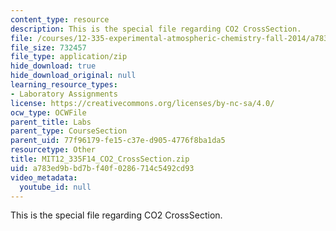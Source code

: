 ```yaml
---
content_type: resource
description: This is the special file regarding CO2 CrossSection.
file: /courses/12-335-experimental-atmospheric-chemistry-fall-2014/a783ed9bbd7bf40f0286714c5492cd93_MIT12_335F14_CO2_CrossSection.zip
file_size: 732457
file_type: application/zip
hide_download: true
hide_download_original: null
learning_resource_types:
- Laboratory Assignments
license: https://creativecommons.org/licenses/by-nc-sa/4.0/
ocw_type: OCWFile
parent_title: Labs
parent_type: CourseSection
parent_uid: 77f96179-fe15-c37e-d905-4776f8ba1da5
resourcetype: Other
title: MIT12_335F14_CO2_CrossSection.zip
uid: a783ed9b-bd7b-f40f-0286-714c5492cd93
video_metadata:
  youtube_id: null
---
```

This is the special file regarding CO2 CrossSection.